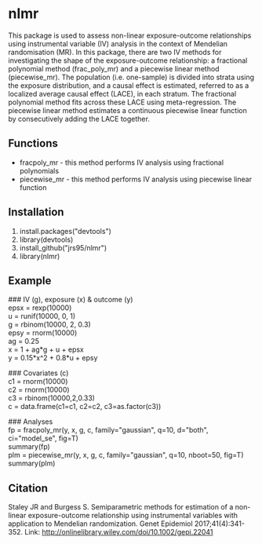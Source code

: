 # nlmr
This package is used to assess non-linear exposure-outcome relationships using instrumental variable (IV) analysis in the context of Mendelian randomisation (MR). In this package, there are two IV methods for investigating the shape of the exposure-outcome relationship: a fractional polynomial method (frac_poly_mr) and a piecewise linear method (piecewise_mr). The population (i.e. one-sample) is divided into strata using the exposure distribution, and a causal effect is estimated, referred to as a localized average causal effect (LACE), in each stratum. The fractional polynomial method fits across these LACE using meta-regression. The piecewise linear method estimates a continuous piecewise linear function by consecutively adding the LACE together. 

## Functions
* fracpoly_mr - this method performs IV analysis using fractional polynomials 
* piecewise_mr - this method performs IV analysis using piecewise linear function

## Installation
1. install.packages("devtools")
2. library(devtools) 
3. install_github("jrs95/nlmr")
4. library(nlmr)

## Example
\#\#\# IV (g), exposure (x) & outcome (y)  
epsx = rexp(10000)  
u    = runif(10000, 0, 1)  
g    = rbinom(10000, 2, 0.3)  
epsy = rnorm(10000)  
ag = 0.25  
x = 1 + ag\*g + u + epsx  
y = 0.15\*x^2 + 0.8\*u + epsy 

\#\#\# Covariates (c)  
c1 = rnorm(10000)  
c2 = rnorm(10000)  
c3 = rbinom(10000,2,0.33)  
c = data.frame(c1=c1, c2=c2, c3=as.factor(c3))  

\#\#\# Analyses  
fp = fracpoly_mr(y, x, g, c, family="gaussian", q=10, d="both", ci="model_se", fig=T)  
summary(fp)  
plm = piecewise_mr(y, x, g, c, family="gaussian", q=10, nboot=50, fig=T)  
summary(plm)

## Citation 
Staley JR and Burgess S. Semiparametric methods for estimation of a non-linear exposure-outcome relationship using instrumental variables with application to Mendelian randomization. Genet Epidemiol 2017;41(4):341-352. Link: http://onlinelibrary.wiley.com/doi/10.1002/gepi.22041
